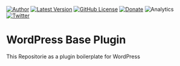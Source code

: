 [![Author](https://img.shields.io/badge/Author%3A-Sergio%20Rond%C3%B3n-%239900cc)](https://www.virtualizate.com.co/?utm_source=github.com&utm_medium=campaign&utm_content=button&utm_campaign=wordpress-base-plugin)
[![Latest Version](https://img.shields.io/github/v/release/slrondonm/wordpress-base-plugin)](https://github.com/slrondonm/wordpress-base-plugin/releases)
[![GitHub License](https://img.shields.io/github/license/slrondonm/wordpress-base-plugin)](https://raw.githubusercontent.com/slrondonm/wordpress-base-plugin/master/README.md)
[![Donate](https://img.shields.io/badge/Donate-PayPal-green.svg?style=flat-square)](https://paypal.me/slrondonm)
![Analytics](https://img.shields.io/snyk/vulnerabilities/github/slrondonm/wordpress-base-plugin)
[![Twitter](https://img.shields.io/twitter/url?style=social&url=https%3A%2F%2Ftwitter.com%2Fslrondonm)](https://twitter.com/slrondonm)
# WordPress Base Plugin

This Repositorie as a plugin boilerplate for WordPress
